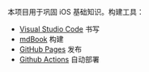 本项目用于巩固 iOS 基础知识。构建工具：

- [Visual Studio Code](https://code.visualstudio.com/) 书写
- [mdBook](https://github.com/rust-lang/mdBook) 构建
- [GitHub Pages](https://pages.github.com/) 发布
- [Github Actions](https://github.com/features/actions) 自动部署
